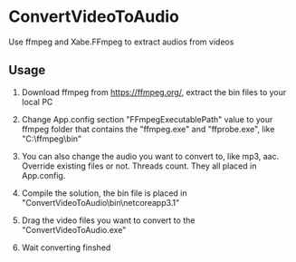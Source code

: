# ConvertVideoToAudio

Use ffmpeg and Xabe.FFmpeg to extract audios from videos

## Usage

1. Download ffmpeg from <https://ffmpeg.org/>, extract the bin files to your local PC

2. Change App.config section "FFmpegExecutablePath" value to your ffmpeg folder that contains the "ffmpeg.exe" and "ffprobe.exe", like "C:\ffmpeg\bin"

3. You can also change the audio you want to convert to, like mp3, aac. Override existing files or not. Threads count. They all placed in App.config.

4. Compile the solution, the bin file is placed in "ConvertVideoToAudio\bin\netcoreapp3.1"

5. Drag the video files you want to convert to the "ConvertVideoToAudio.exe"

6. Wait converting finshed
